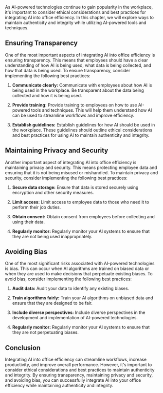 
As AI-powered technologies continue to gain popularity in the workplace, it's important to consider ethical considerations and best practices for integrating AI into office efficiency. In this chapter, we will explore ways to maintain authenticity and integrity while utilizing AI-powered tools and techniques.

Ensuring Transparency
---------------------

One of the most important aspects of integrating AI into office efficiency is ensuring transparency. This means that employees should have a clear understanding of how AI is being used, what data is being collected, and how that data is being used. To ensure transparency, consider implementing the following best practices:

1. **Communicate clearly:** Communicate with employees about how AI is being used in the workplace. Be transparent about the data being collected and how it is being used.

2. **Provide training:** Provide training to employees on how to use AI-powered tools and techniques. This will help them understand how AI can be used to streamline workflows and improve efficiency.

3. **Establish guidelines:** Establish guidelines for how AI should be used in the workplace. These guidelines should outline ethical considerations and best practices for using AI to maintain authenticity and integrity.

Maintaining Privacy and Security
--------------------------------

Another important aspect of integrating AI into office efficiency is maintaining privacy and security. This means protecting employee data and ensuring that it is not being misused or mishandled. To maintain privacy and security, consider implementing the following best practices:

1. **Secure data storage:** Ensure that data is stored securely using encryption and other security measures.

2. **Limit access:** Limit access to employee data to those who need it to perform their job duties.

3. **Obtain consent:** Obtain consent from employees before collecting and using their data.

4. **Regularly monitor:** Regularly monitor your AI systems to ensure that they are not being used inappropriately.

Avoiding Bias
-------------

One of the most significant risks associated with AI-powered technologies is bias. This can occur when AI algorithms are trained on biased data or when they are used to make decisions that perpetuate existing biases. To avoid bias, consider implementing the following best practices:

1. **Audit data:** Audit your data to identify any existing biases.

2. **Train algorithms fairly:** Train your AI algorithms on unbiased data and ensure that they are designed to be fair.

3. **Include diverse perspectives:** Include diverse perspectives in the development and implementation of AI-powered technologies.

4. **Regularly monitor:** Regularly monitor your AI systems to ensure that they are not perpetuating biases.

Conclusion
----------

Integrating AI into office efficiency can streamline workflows, increase productivity, and improve overall performance. However, it's important to consider ethical considerations and best practices to maintain authenticity and integrity. By ensuring transparency, maintaining privacy and security, and avoiding bias, you can successfully integrate AI into your office efficiency while maintaining authenticity and integrity.
